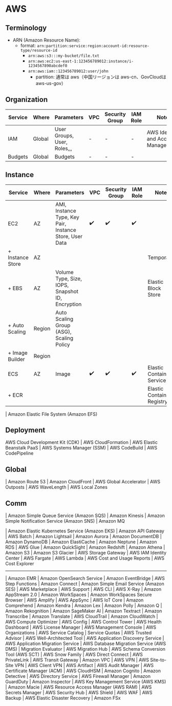 # AWS

## Terminology
- ARN (Amazon Resource Name):
  - format: `arn:partition:service:region:account-id:resource-type/resource-id`
    - `arn:aws:s3:::my-bucket/file.txt`
    - `arn:aws:ec2:us-east-1:123456789012:instance/i-1234567890abcdef0`
    - `arn:aws:iam::123456789012:user/john`
      - partition: 通常は aws（中国リージョンは aws-cn、GovCloudは aws-us-gov）

## Organization
| Service | Where | Parameters | VPC | Security Group | IAM Role | Note |
| - | - | - | - | - | - | - |
| IAM | Global | User Groups, User, Roles,,, | - | - | - | AWS Identity and Access Management |
| Budgets | Global | Budgets | - | - | - |  |

## Instance

| Service | Where | Parameters | VPC | Security Group | IAM Role | Note |
| - | - | - | - | - | - | - |
| EC2 | AZ | AMI, Instance Type, Key Pair, Instance Store, User Data  | ✔️| ✔️| ✔️|  |
| + Instance Store | AZ |  | | | | Temporary |
| + EBS | AZ | Volume Type, Size, IOPS, Snapshot ID, Encryption | | | | Elastic Block Store |
| + Auto Scaling | Region | Auto Scaling Group (ASG), Scaling Policy | | | |  |
| + Image Builder | Region |  | | | |  |
| ECS | AZ | Image | ✔️| ✔️| ✔️| Elastic Container Service |
| + ECR |  |  |  |  | |  Elastic Container Registry |

| Amazon Elastic File System (Amazon EFS)

## Deployment

AWS Cloud Development Kit (CDK)
| AWS CloudFormation
| AWS Elastic Beanstalk    PaaS
| AWS Systems Manager (SSM)
| AWS CodeBuild
| AWS CodePipeline


## Global
| Amazon Route 53
| Amazon CloudFront
| AWS Global Accelerator
| AWS Outposts
| AWS WaveLength
| AWS Local Zones

## Comm
| Amazon Simple Queue Service (Amazon SQS)
| Amazon Kinesis
| Amazon Simple Notification Service (Amazon SNS)
| Amazon MQ

| Amazon Elastic Kubernetes Service (Amazon EKS)
| Amazon API Gateway
| AWS Batch
| Amazon Lightsail
| Amazon Aurora
| Amazon DocumentDB
| Amazon DynamoDB
| Amazon ElastiCache
| Amazon Neptune
| Amazon RDS
| AWS Glue
| Amazon QuickSight
| Amazon Redshift
| Amazon Athena
| Amazon S3
| Amazon S3 Glacier
| AWS Storage Gateway
| AWS IAM Identity Center
| AWS Fargate
| AWS Lambda
| AWS Cost and Usage Reports
| AWS Cost Explorer

---

| Amazon EMR
| Amazon OpenSearch Service
| Amazon EventBridge
| AWS Step Functions
| Amazon Connect
| Amazon Simple Email Service (Amazon SES)
| AWS Marketplace
| AWS Support
| AWS CLI
| AWS X-Ray
| Amazon AppStream 2.0
| Amazon WorkSpaces
| Amazon WorkSpaces Secure Browser
| AWS Amplify
| AWS AppSync
| AWS IoT Core
| Amazon Comprehend
| Amazon Kendra
| Amazon Lex
| Amazon Polly
| Amazon Q
| Amazon Rekognition
| Amazon SageMaker AI
| Amazon Textract
| Amazon Transcribe
| Amazon Translate
| AWS CloudTrail
| Amazon CloudWatch
| AWS Compute Optimizer
| AWS Config
| AWS Control Tower
| AWS Health Dashboard
| AWS License Manager
| AWS Management Console
| AWS Organizations
| AWS Service Catalog
| Service Quotas
| AWS Trusted Advisor
| AWS Well-Architected Tool
| AWS Application Discovery Service
| AWS Application Migration Service
| AWS Database Migration Service (AWS DMS)
| Migration Evaluator
| AWS Migration Hub
| AWS Schema Conversion Tool (AWS SCT)
| AWS Snow Family
| AWS Direct Connect
| AWS PrivateLink
| AWS Transit Gateway
| Amazon VPC
| AWS VPN
| AWS Site-to-Site VPN
| AWS Client VPN
| AWS Artifact
| AWS Audit Manager
| AWS Certificate Manager (ACM)
| AWS CloudHSM
| Amazon Cognito
| Amazon Detective
| AWS Directory Service
| AWS Firewall Manager
| Amazon GuardDuty
| Amazon Inspector
| AWS Key Management Service (AWS KMS)
| Amazon Macie
| AWS Resource Access Manager (AWS RAM)
| AWS Secrets Manager
| AWS Security Hub
| AWS Shield
| AWS WAF
| AWS Backup
| AWS Elastic Disaster Recovery
| Amazon FSx
